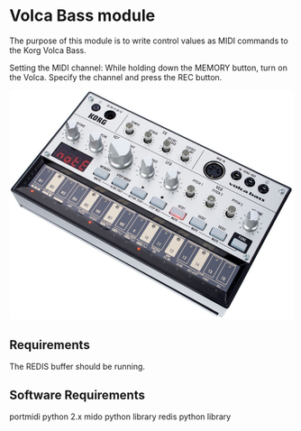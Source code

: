 Volca Bass module
=================

The purpose of this module is to write control values as MIDI commands to the Korg Volca Bass.

Setting the MIDI channel: While holding down the MEMORY button, turn on the Volca. Specify the channel and press the REC button.

![VolcaBass](./volcabass.jpg)

## Requirements

The REDIS buffer should be running.

## Software Requirements

portmidi
python 2.x
mido python library
redis python library
